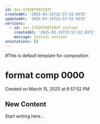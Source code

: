 ```yaml
---
id: doc-1742079472937
createdAt: '2025-03-15T22:57:52.937Z'
updatedAt: '2025-03-15T22:57:52.937Z'
versions:
  - id: ver-1742079472937-initial
    createdAt: '2025-03-15T22:57:52.937Z'
    message: Initial version
annotations: []
---
```


#This is default template for composition

# format comp 0000

Created on March 15, 2025 at 6:57:52 PM



## New Content

Start writing here...
